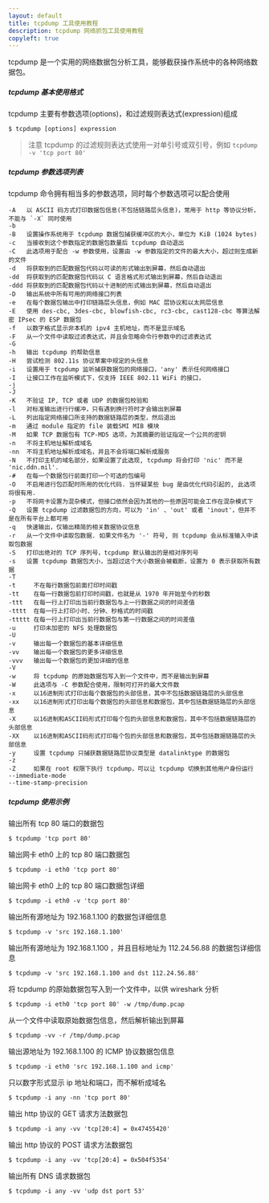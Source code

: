 ```yaml
---
layout: default
title: tcpdump 工具使用教程
description: tcpdump 网络抓包工具使用教程
copyleft: true
---
```


tcpdump 是一个实用的网络数据包分析工具，能够截获操作系统中的各种网络数据包。

##### tcpdump 基本使用格式

tcpdump 主要有参数选项(options)，和过滤规则表达式(expression)组成

    $ tcpdump [options] expression

> 注意 tcpdump 的过滤规则表达式使用一对单引号或双引号，例如 `tcpdump -v 'tcp port 80'`

##### tcpdump 参数选项列表

tcpdump 命令拥有相当多的参数选项，同时每个参数选项可以配合使用

    -A   以 ASCII 码方式打印数据包信息(不包括链路层头信息)，常用于 http 等协议分析，不能与 `-X` 同时使用
    -b
    -B   设置操作系统用于 tcpdump 数据包捕获缓冲区的大小，单位为 KiB (1024 bytes)
    -c   当接收到这个参数指定的数据包数量后 tcpdump 自动退出
    -C   此选项用于配合 -w 参数使用，设置由 -w 参数指定的文件的最大大小，超过则生成新的文件
    -d   将获取到的匹配数据包代码以可读的形式输出到屏幕，然后自动退出
    -dd  将获取到的匹配数据包代码以 C 语言格式形式输出到屏幕，然后自动退出
    -ddd 将获取到的匹配数据包代码以十进制的形式输出到屏幕，然后自动退出
    -D   输出系统中所有可用的网络接口列表
    -e   在每个数据包输出中打印链路层头信息，例如 MAC 层协议和以太网层信息
    -E   使用 des-cbc, 3des-cbc, blowfish-cbc, rc3-cbc, cast128-cbc 等算法解密 IPsec 的 ESP 数据包
    -f   以数字格式显示非本机的 ipv4 主机地址，而不是显示域名
    -F   从一个文件中读取过滤表达式，并且会忽略命令行参数中的过滤表达式
    -G
    -h   输出 tcpdump 的帮助信息
    -H   尝试检测 802.11s 协议草案中规定的头信息
    -i   设置用于 tcpdump 监听捕获数据包的网络接口，'any' 表示任何网络接口
    -I   让接口工作在监听模式下，仅支持 IEEE 802.11 WiFi 的接口， 
    -j
    -J
    -K   不验证 IP, TCP 或者 UDP 的数据包校验和
    -l   对标准输出进行行缓冲，只有遇到换行符时才会输出到屏幕
    -L   列出指定网络接口所支持的数据链路层的类型，然后退出
    -m   通过 module 指定的 file 装载SMI MIB 模块
    -M   如果 TCP 数据包有 TCP-MD5 选项，为其摘要的验证指定一个公共的密钥
    -n   不将主机地址解析成域名
    -nn  不将主机地址解析成域名，并且不会将端口解析成服务
    -N   不打印主机的域名部分，如果设置了此选现, tcpdump 将会打印 'nic' 而不是 'nic.ddn.mil'.
    -#   在每一个数据包行前面打印一个可选的包编号
    -O   不启用进行包匹配时所用的优化代码. 当怀疑某些 bug 是由优化代码引起的, 此选项将很有用.
    -p   不将网卡设置为混杂模式，但接口依然会因为其他的一些原因可能会工作在混杂模式下
    -Q   设置 tcpdump 过滤数据包的方向，可以为 'in' 、'out' 或者 'inout'，但并不是在所有平台上都可用
    -q   快速输出，仅输出精简的相关数据协议信息
    -r   从一个文件中读取包数据. 如果文件名为 '-' 符号, 则 tcpdump 会从标准输入中读取包数据
    -S   打印出绝对的 TCP 序列号，tcpdump 默认输出的是相对序列号
    -s   设置 tcpdump 数据包大小，当超过这个大小数据会被截断，设置为 0 表示获取所有数据
    -T
    -t     不在每行数据包前面打印时间戳
    -tt    在每一行数据包前打印时间戳，也就是从 1970 年开始至今的秒数
    -ttt   在每一行上打印出当前行数据包与上一行数据之间的时间差值
    -tttt  在每一行上打印小时、分钟、秒格式的时间戳
    -ttttt 在每一行上打印出当前行数据包与第一行数据之间的时间差值
    -u     打印未加密的 NFS 处理数据包
    -U
    -v     输出每一个数据包的基本详细信息
    -vv    输出每一个数据包的更多详细信息
    -vvv   输出每一个数据包的更加详细的信息
    -V
    -w     将 tcpdump 的原始数据包写入到一个文件中，而不是输出到屏幕
    -W     此选项与 -C 参数配合使用，限制可打开的最大文件数
    -x     以16进制形式打印出每个数据包的头部信息，其中不包括数据链路层的头部信息
    -xx    以16进制形式打印出每个数据包的头部信息和数据包，其中包括数据链路层的头部信息
    -X     以16进制和ASCII码形式打印每个包的头部信息和数据包，其中不包括数据链路层的头部信息
    -XX    以16进制和ASCII码形式打印每个包的头部信息和数据包，其中包括数据链路层的头部信息
    -y     设置 tcpdump 只捕获数据链路层协议类型是 datalinktype 的数据包
    -z
    -Z     如果在 root 权限下执行 tcpdump，可以让 tcpdump 切换到其他用户身份运行
    --immediate-mode
    --time-stamp-precision

##### tcpdump 使用示例

输出所有 tcp 80 端口的数据包

    $ tcpdump 'tcp port 80'

输出网卡 eth0 上的 tcp 80 端口数据包

    $ tcpdump -i eth0 'tcp port 80'

输出网卡 eth0 上的 tcp 80 端口数据包详细

    $ tcpdump -i eth0 -v 'tcp port 80'

输出所有源地址为 192.168.1.100 的数据包详细信息

    $ tcpdump -v 'src 192.168.1.100'

输出所有源地址为 192.168.1.100 ，并且目标地址为 112.24.56.88 的数据包详细信息

    $ tcpdump -v 'src 192.168.1.100 and dst 112.24.56.88'

将 tcpdump 的原始数据包写入到一个文件中，以供 wireshark 分析

    $ tcpdump -i eth0 'tcp port 80' -w /tmp/dump.pcap

从一个文件中读取原始数据包信息，然后解析输出到屏幕

    $ tcpdump -vv -r /tmp/dump.pcap

输出源地址为 192.168.1.100 的 ICMP 协议数据包信息

    $ tcpdump -i eth0 'src 192.168.1.100 and icmp'

只以数字形式显示 ip 地址和端口，而不解析成域名

    $ tcpdump -i any -nn 'tcp port 80'

输出 http 协议的 GET 请求方法数据包


    $ tcpdump -i any -vv 'tcp[20:4] = 0x47455420'

输出 http 协议的 POST 请求方法数据包

    $ tcpdump -i any -vv 'tcp[20:4] = 0x504f5354'

输出所有 DNS 请求数据包

    $ tcpdump -i any -vv 'udp dst port 53'

